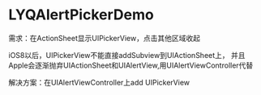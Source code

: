 # LYQAlertPickerDemo
 需求：在ActionSheet显示UIPickerView，点击其他区域收起

 iOS8以后，UIPickerView不能直接addSubview到UIActionSheet上，
 并且Apple会逐渐抛弃UIActionSheet和UIAlertView,用UIAlertViewController代替

 解决方案：在UIAlertViewController上add UIPickerView
